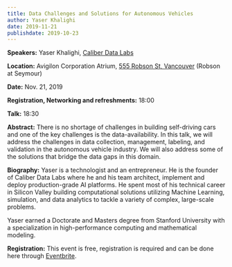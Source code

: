 ```yaml
---
title: Data Challenges and Solutions for Autonomous Vehicles
author: Yaser Khalighi
date: 2019-11-21
publishdate: 2019-10-23
---
```

**Speakers:** Yaser Khalighi, [Caliber Data Labs](https://www.caliberdatalabs.ai/)

**Location:** Avigilon Corporation Atrium, [555 Robson St, Vancouver](https://goo.gl/maps/6mHjCucr32sv4jv97) (Robson at Seymour)

**Date:** Nov. 21, 2019

**Registration, Networking and refreshments:** 18:00 

**Talk:** 18:30 

**Abstract:** 
There is no shortage of challenges in building self-driving cars and one of the key challenges is the data-availability. In this talk, we will address the challenges in data collection, management, labeling, and validation in the autonomous vehicle industry. We will also address some of the solutions that bridge the data gaps in this domain.

**Biography:**
Yaser is a technologist and an entrepreneur. He is the founder of Caliber Data Labs where he and his team architect, implement and deploy production-grade AI platforms. He spent most of his technical career in Silicon Valley building computational solutions utilizing Machine Learning, simulation, and data analytics to tackle a variety of
complex, large-scale problems.

Yaser earned a Doctorate and Masters degree from Stanford University with a specialization in high-performance computing and mathematical modeling. 

**Registration:** 
This event is free, registration is required and can be done here through [Eventbrite](https://www.eventbrite.com/e/bc-data-colloquium-series-november-21-yaser-khalighi-caliber-data-labs-tickets-74724309421).

